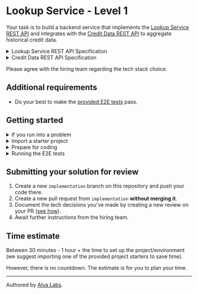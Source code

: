 <!--TASK_INSTRUCTIONS_START-->
# Lookup Service - Level 1

Your task is to build a backend service that implements the [Lookup Service REST API](https://infra.devskills.app/lookup/api/1.0.0) and integrates with the [Credit Data REST API](https://infra.devskills.app/credit-data/api/1.0.0) to aggregate historical credit data.

<details>
<summary>Lookup Service REST API Specification</summary>

```json
{
  "openapi": "3.0.0",
  "info": {
    "title": "Lookup Service API",
    "version": "1.0.0"
  },
  "paths": {
    "/ping": {
      "get": {
        "summary": "Healhcheck to make sure the service is up.",
        "responses": {
          "200": {
            "description": "The service is up and running."
          }
        }
      }
    },
    "/credit-data/{ssn}": {
      "get": {
        "summary": "Return aggregated credit data.",
        "parameters": [
          {
            "name": "ssn",
            "in": "path",
            "required": true,
            "description": "Social security number.",
            "schema": {
              "type": "string"
            },
            "example": "424-11-9327"
          }
        ],
        "responses": {
          "200": {
            "description": "Aggregated credit data for given ssn.",
            "content": {
              "application/json": {
                "schema": {
                  "$ref": "#/components/schemas/CreditData"
                },
                "examples": {
                  "CreditDataEmma": {
                    "$ref": "#/components/examples/CreditDataEmma"
                  }
                }
              }
            }
          },
          "404": {
            "description": "Credit data not found for given ssn."
          }
        }
      }
    }
  },
  "components": {
    "schemas": {
      "CreditData": {
        "type": "object",
        "properties": {
          "first_name": {
            "type": "string"
          },
          "last_name": {
            "type": "string"
          },
          "address": {
            "type": "string"
          },
          "assessed_income": {
            "type": "integer"
          },
          "balance_of_debt": {
            "type": "integer"
          },
          "complaints": {
            "type": "boolean"
          }
        }
      }
    },
    "examples": {
      "CreditDataEmma": {
        "value": {
          "first_name": "Emma",
          "last_name": "Gautrey",
          "address": "09 Westend Terrace",
          "assessed_income": 60668,
          "balance_of_debt": 11585,
          "complaints": true
        }
      }
    }
  }
}
```
</details>

<details>
<summary>Credit Data REST API Specification</summary>

```json
{
  "openapi": "3.0.0",
  "info": {
    "title": "Credit Data API",
    "version": "1.0.0"
  },
  "paths": {
    "/personal-details/{ssn}": {
      "get": {
        "summary": "Return personal details.",
        "parameters": [
          {
            "name": "ssn",
            "in": "path",
            "required": true,
            "description": "Social security number.",
            "schema": {
              "type": "string"
            },
            "example": "424-11-9327"
          }
        ],
        "responses": {
          "200": {
            "description": "Personal details for given ssn.",
            "headers": {
              "Cache-Control": {
                "schema": {
                  "type": "string"
                },
                "description": "Cache-Control response directives, e.g. \"private, max-age=604800\" or \"no-store\""
              }
            },
            "content": {
              "application/json": {
                "schema": {
                  "$ref": "#/components/schemas/PersonalDetails"
                },
                "examples": {
                  "PersonalDetailsEmma": {
                    "$ref": "#/components/examples/PersonalDetailsEmma"
                  }
                }
              }
            }
          },
          "404": {
            "description": "Personal data not found for given ssn."
          }
        }
      }
    },
    "/assessed-income/{ssn}": {
      "get": {
        "summary": "Return assessed details income.",
        "parameters": [
          {
            "name": "ssn",
            "in": "path",
            "required": true,
            "description": "Social security number.",
            "schema": {
              "type": "string"
            },
            "example": "424-11-9327"
          }
        ],
        "responses": {
          "200": {
            "description": "Assessed income details for given ssn.",
            "content": {
              "application/json": {
                "schema": {
                  "$ref": "#/components/schemas/AssessedIncomeDetails"
                },
                "examples": {
                  "AssessedIncomeEmma": {
                    "$ref": "#/components/examples/AssessedIncomeDetailsEmma"
                  }
                }
              }
            }
          },
          "404": {
            "description": "Personal data not found for given ssn."
          }
        }
      }
    },
    "/debt/{ssn}": {
      "get": {
        "summary": "Return debt details.",
        "parameters": [
          {
            "name": "ssn",
            "in": "path",
            "required": true,
            "description": "Social security number.",
            "schema": {
              "type": "string"
            },
            "example": "424-11-9327"
          }
        ],
        "responses": {
          "200": {
            "description": "Debt details for given ssn.",
            "content": {
              "application/json": {
                "schema": {
                  "$ref": "#/components/schemas/DebtDetails"
                },
                "examples": {
                  "DebtEmma": {
                    "$ref": "#/components/examples/DebtDetailsEmma"
                  }
                }
              }
            }
          },
          "404": {
            "description": "Personal data not found for given ssn."
          }
        }
      }
    }
  },
  "servers": [
    {
      "url": "https://infra.devskills.app/api/credit-data"
    }
  ],
  "components": {
    "schemas": {
      "PersonalDetails": {
        "type": "object",
        "properties": {
          "first_name": {
            "type": "string"
          },
          "last_name": {
            "type": "string"
          },
          "address": {
            "type": "string"
          }
        }
      },
      "AssessedIncomeDetails": {
        "type": "object",
        "properties": {
          "assessed_income": {
            "type": "integer"
          }
        }
      },
      "DebtDetails": {
        "type": "object",
        "properties": {
          "balance_of_debt": {
            "type": "integer"
          },
          "complaints": {
            "type": "boolean"
          }
        }
      }
    },
    "examples": {
      "PersonalDetailsEmma": {
        "value": {
          "first_name": "Emma",
          "last_name": "Gautrey",
          "address": "09 Westend Terrace"
        }
      },
      "AssessedIncomeDetailsEmma": {
        "value": {
          "assessed_income": 60668
        }
      },
      "DebtDetailsEmma": {
        "value": {
          "balance_of_debt": 11585,
          "complaints": true
        }
      }
    }
  }
}
```
</details>

Please agree with the hiring team regarding the tech stack choice.

## Additional requirements

- Do your best to make the [provided E2E tests](cypress/e2e/test.cy.js) pass.

<!--TASK_INSTRUCTIONS_END-->

## Getting started

<details>
  <summary>If you run into a problem</summary>
  
1. **Open a [GitHub Issue](https:\/\/docs.github.com\/en\/issues\/tracking-your-work-with-issues\/creating-an-issue):** Simply go to the "Issues" tab in this repository and click on "New issue".
2. **Describe Your Issue:** Briefly describe the problem you are encountering. Include key details like error messages or steps to reproduce the issue. This helps us understand and resolve your concern more efficiently.
3. **Automated Support:** Initially, our support bot will try to resolve your issue. If it is unable to help, a member of the Alva team will be notified and will step in to assist you.

**Note:** it is important to close the issue once your problem is resolved, open issues may indicate to the hiring team that your assignment is not yet ready for review.

</details>

<details>
  <summary>Import a starter project</summary>

  We have created a set of starter projects with different tech stacks to help you get started quickly.

  To import a starter project:
  
  1. Go to the "Actions" tab of your GitHub repository and select the "Setup boilerplate" workflow in the left side panel.
  2. In the "Run workflow" dropdown, select the desired boilerplate along with the branch name where you want the boilerplate to be imported (e.g., `implementation`) and click the "Run workflow" button (you can find all starter projects' definitions [here](https://help.alvalabs.io/en/articles/7972852-supported-coding-test-boilerplates)).
  
  After the workflow has finished, your selected boilerplate will be imported to the specified branch, and you can continue from there.
  
  > ⚠️ **Custom setup**
  > 
  > If you instead want to set up a custom project, complete the steps below to make the E2E tests run correctly:
  > 1. Update the `baseUrl` (where your frontend runs) in [cypress.config.js](cypress.config.js).
  > 2. Update the [`build`](package.json#L5) and [`start`](package.json#L6) scripts in [package.json](package.json) to respectively build and start your app.
  
</details>

<details>
  <summary>Prepare for coding</summary>

  To get this repository to your local machine, clone it with `git clone`.

  Alternatively, spin up a pre-configured in-browser IDE by clicking on the "Code" tab in this repository and then "Create codespace on {branch_name}".
  
  ![CleanShot 2023-10-13 at 00 00 32@2x](https://github.com/DevSkillsHQ/transaction-management-fullstack-level-1/assets/1162212/598ff1ae-238d-4691-8b7c-eb2228fdefac)

</details>

<details>
  <summary>Running the E2E tests</summary>

  > ⚠️ Before executing the tests, ensure [Node](https://nodejs.org/en) is installed and your app is running.

  ```bash
  npm install
  npm run test
  ```

</details>

## Submitting your solution for review

1. Create a new `implementation` branch on this repository and push your code there.
2. Create a new pull request from `implementation` **without merging it**.
5. Document the tech decisions you've made by creating a new review on your PR ([see how](https://www.loom.com/share/94ae305e7fbf45d592099ac9f40d4274)).
6. Await further instructions from the hiring team.

## Time estimate

Between 30 minutes - 1 hour + the time to set up the project/environment (we suggest importing one of the provided project starters to save time).

However, there is no countdown. The estimate is for you to plan your time.

---

Authored by [Alva Labs](https://www.alvalabs.io/).
